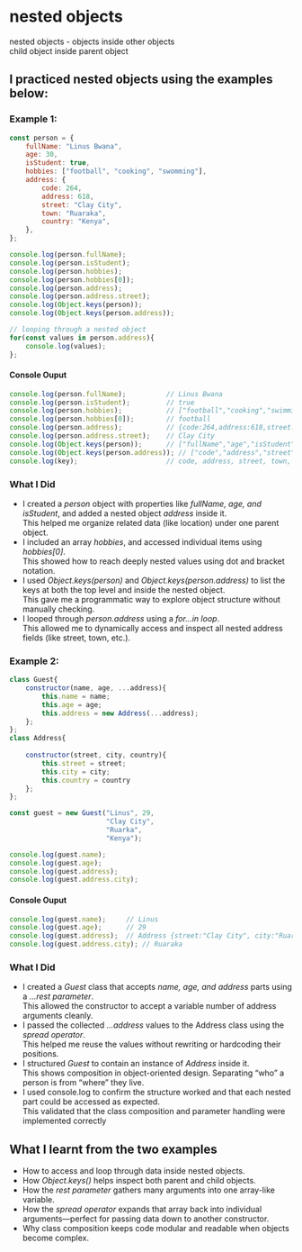 # nested objects
nested objects - objects inside other objects  
child object inside parent object   

## I practiced nested objects using the examples below:
### Example 1:
```javascript
const person = {
    fullName: "Linus Bwana",
    age: 30,
    isStudent: true,
    hobbies: ["football", "cooking", "swomming"],
    address: {
        code: 264,
        address: 618,
        street: "Clay City",
        town: "Ruaraka",
        country: "Kenya",
    },
};

console.log(person.fullName);
console.log(person.isStudent);
console.log(person.hobbies);
console.log(person.hobbies[0]);
console.log(person.address);
console.log(person.address.street);
console.log(Object.keys(person));
console.log(Object.keys(person.address));

// looping through a nested object
for(const values in person.address){
    console.log(values);
};
```

#### Console Ouput
```javascript
console.log(person.fullName);          // Linus Bwana
console.log(person.isStudent);         // true
console.log(person.hobbies);           // ["football","cooking","swimming"]
console.log(person.hobbies[0]);        // football
console.log(person.address);           // {code:264,address:618,street:"Clay City",…}
console.log(person.address.street);    // Clay City
console.log(Object.keys(person));      // ["fullName","age","isStudent","hobbies","address"]
console.log(Object.keys(person.address)); // ["code","address","street","town","country"]
console.log(key);                      // code, address, street, town, country
```

### What I Did
- I created a *person* object with properties like *fullName, age, and isStudent*, and added a nested object *address* inside it.   
This helped me organize related data (like location) under one parent object.
- I included an array *hobbies*, and accessed individual items using *hobbies[0]*.  
This showed how to reach deeply nested values using dot and bracket notation.
- I used *Object.keys(person)* and *Object.keys(person.address)* to list the keys at both the top level and inside the nested object.  
This gave me a programmatic way to explore object structure without manually checking.
- I looped through *person.address* using a *for...in loop*.  
This allowed me to dynamically access and inspect all nested address fields (like street, town, etc.).

### Example 2:
```javascript
class Guest{
    constructor(name, age, ...address){
        this.name = name;
        this.age = age;
        this.address = new Address(...address);
    };
};
class Address{
     
    constructor(street, city, country){
        this.street = street;
        this.city = city;
        this.country = country
    };
};

const guest = new Guest("Linus", 29,
                        "Clay City",
                        "Ruarka",
                        "Kenya");

console.log(guest.name);
console.log(guest.age);
console.log(guest.address);
console.log(guest.address.city);
```

#### Console Ouput
```javascript
console.log(guest.name);     // Linus
console.log(guest.age);      // 29
console.log(guest.address);  // Address {street:"Clay City", city:"Ruaraka", country:"Kenya"}
console.log(guest.address.city); // Ruaraka
```

### What I Did
- I created a *Guest* class that accepts *name, age, and address* parts using a *...rest parameter*.  
This allowed the constructor to accept a variable number of address arguments cleanly.
- I passed the collected *...address* values to the Address class using the *spread operator*.  
This helped me reuse the values without rewriting or hardcoding their positions.
- I structured *Guest* to contain an instance of *Address* inside it.  
This shows composition in object-oriented design. Separating “who” a person is from “where” they live.
- I used console.log to confirm the structure worked and that each nested part could be accessed as expected.  
This validated that the class composition and parameter handling were implemented correctly

## What I learnt from the two examples
- How to access and loop through data inside nested objects.
- How *Object.keys()* helps inspect both parent and child objects.
- How the *rest parameter* gathers many arguments into one array-like variable.
- How the *spread operator* expands that array back into individual arguments—perfect for passing data down to another constructor.
- Why class composition keeps code modular and readable when objects become complex.